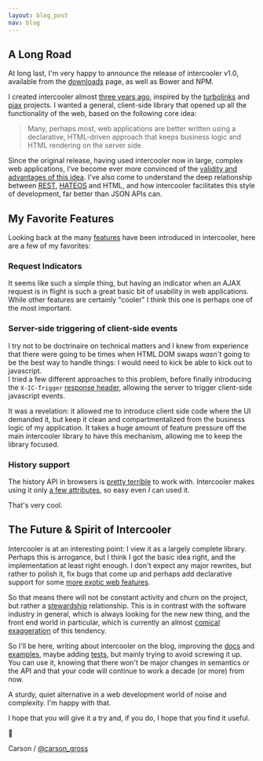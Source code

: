 ```yaml
---
layout: blog_post
nav: blog
---
```


## A Long Road

At long last, I'm very happy to announce the release of intercooler v1.0, available from the [downloads](/download.html)
page, as well as Bower and NPM.

I created intercooler almost [three years ago](https://github.com/intercoolerjs/intercooler-js/commit/62d3dbdb5c056ee866aba3575e148de649fc3efe),
inspired by the [turbolinks](https://github.com/turbolinks/turbolinks) and [pjax](https://github.com/defunkt/jquery-pjax)
projects.  I wanted a general, client-side library that opened up all the functionality of the web, based on the 
following core idea:

> Many, perhaps most, web applications are better written using a declarative, HTML-driven approach
> that keeps business logic and HTML rendering on the server side.

Since the original release, having used intercooler now in large, complex web applications, I've become ever more convinced of 
the [validity and advantages of this idea](/2016/02/17/api-churn-vs-security.html).  I've also come to understand the deep relationship between 
[REST](/2016/01/18/rescuing-rest.html), [HATEOS](/2016/05/08/hatoeas-is-for-humans.html) and HTML, and how intercooler 
facilitates this style of development, far better than JSON APIs can.

## My Favorite Features

Looking back at the many [features](/docs.html) have been introduced in intercooler, here are a few of my favorites:

### Request Indicators

It seems like such a simple thing, but having an indicator when an AJAX request is in flight is such a great
basic bit of usability in web applications.  While other features are certainly "cooler" I think this one
is perhaps one of the most important.

### Server-side triggering of client-side events

I try not to be doctrinaire on technical matters and I knew from experience that there were going to be times when 
HTML DOM swaps *wasn't* going to be the best way to handle things: I would need to kick be able to kick out to javascript.  
I tried a few different approaches to this problem, before finally introducing the 
`X-IC-Trigger` [response header](/docs.html#responses), allowing the server to trigger client-side javascript events.  

It was a revelation: it allowed me to introduce client side code where the UI demanded it, but keep it
clean and compartmentalized from the business logic of my application.  It takes a huge amount of feature pressure off 
the main intercooler library to have this mechanism, allowing me to keep the library focused.

### History support

The history API in browsers is [pretty terrible](https://developer.mozilla.org/en-US/docs/Web/API/History_API/Example) to 
work with.  Intercooler makes using it only [a few attributes](/docs.html#history), so easy even *I* can used it.

That's very cool.

## The Future &amp; Spirit of Intercooler

Intercooler is at an interesting point: I view it as a largely complete library.  Perhaps this is arrogance, but I 
think I got the basic idea right, and the implementation at least right enough.  I don't expect any major rewrites,
but rather to polish it, fix bugs that come up and perhaps add declarative support for some 
[more exotic web features](https://github.com/intercoolerjs/intercooler-js/issues/104).  

So that means there will not be constant activity and churn on the project, but rather a [stewardship](http://goo.gl/sNBng6)
relationship.  This is in contrast with the software industry in general, which is always looking for the new new thing,
and the front end world in particular, which is currently an almost 
[comical exaggeration](https://medium.com/@ericclemmons/javascript-fatigue-48d4011b6fc4#.88el9uljo) of this tendency.

So I'll be here, writing about intercooler on the blog, improving the [docs](/docs.html) and [examples](/examples/index.html), 
maybe adding [tests](https://github.com/intercoolerjs/intercooler-js/blob/master/test/unit_tests.html), but mainly trying to 
avoid screwing it up.  You can use it, knowing that there won't be major changes in semantics or the API and that
your code will continue to work a decade (or more) from now.  

A sturdy, quiet alternative in a web development world of noise and complexity.  I'm happy with that.

I hope that you will give it a try and, if you do, I hope that you find it useful.
 
🍺

Carson / [@carson_gross](https://twitter.com/carson_gross)